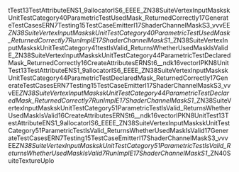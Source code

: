 tTest13TestAttributeENS1_9allocatorIS6_EEEE _ZN38SuiteVertexInputMaskskUnitTestCategory40ParametricTestUsedMask_ReturnedCorrectly17GenerateTestCasesERN7Testing15TestCaseEmitterI17ShaderChannelMaskS3_vvvEE _ZN38SuiteVertexInputMaskskUnitTestCategory40ParametricTestUsedMask_ReturnedCorrectly7RunImplE17ShaderChannelMaskS1_ _ZN38SuiteVertexInputMaskskUnitTestCategory41testIsValid_ReturnsWhetherUsedMaskIsValidE _ZN38SuiteVertexInputMaskskUnitTestCategory44ParametricTestDeclaredMask_ReturnedCorrectly16CreateAttributesERNSt6__ndk16vectorIPKN8UnitTest13TestAttributeENS1_9allocatorIS6_EEEE _ZN38SuiteVertexInputMaskskUnitTestCategory44ParametricTestDeclaredMask_ReturnedCorrectly17GenerateTestCasesERN7Testing15TestCaseEmitterI17ShaderChannelMaskS3_vvvEE _ZN38SuiteVertexInputMaskskUnitTestCategory44ParametricTestDeclaredMask_ReturnedCorrectly7RunImplE17ShaderChannelMaskS1_ _ZN38SuiteVertexInputMaskskUnitTestCategory51ParametricTestIsValid_ReturnsWhetherUsedMaskIsValid16CreateAttributesERNSt6__ndk16vectorIPKN8UnitTest13TestAttributeENS1_9allocatorIS6_EEEE _ZN38SuiteVertexInputMaskskUnitTestCategory51ParametricTestIsValid_ReturnsWhetherUsedMaskIsValid17GenerateTestCasesERN7Testing15TestCaseEmitterI17ShaderChannelMaskS3_vvvEE _ZN38SuiteVertexInputMaskskUnitTestCategory51ParametricTestIsValid_ReturnsWhetherUsedMaskIsValid7RunImplE17ShaderChannelMaskS1_ _ZN40SuiteTextureUplo